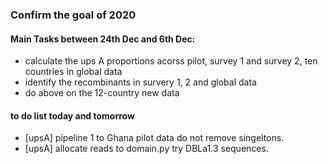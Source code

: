 ### Confirm the goal of 2020

#### Main Tasks between 24th Dec and 6th Dec:
- calculate the ups A proportions acorss pilot, survey 1 and survey 2, ten countries in global data
- identify the recombinants in survery 1, 2 and global data
- do above on the 12-country new data

#### to do list today and tomorrow
- [upsA] pipeline 1 to Ghana pilot data do not remove singeltons. 
- [upsA] allocate reads to domain.py try DBLa1.3 sequences.
